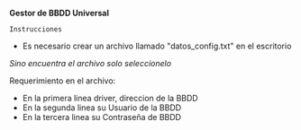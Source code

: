**Gestor de BBDD Universal**

`Instrucciones`

- Es necesario crear un archivo llamado "datos_config.txt" en el escritorio

_Sino encuentra el archivo solo seleccionelo_

Requerimiento en el archivo:

- En la primera linea driver, direccion de la BBDD
- En la segunda linea su Usuario de la BBDD
- En la tercera linea su Contraseña de BBDD